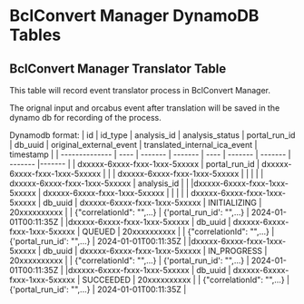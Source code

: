 # BclConvert Manager DynamoDB Tables

## BclConvert Manager Translator Table

This table will record event translator process in BclConvert Manager.

The orignal input and orcabus event after translation will be saved in the dynamo db for recording of the process.

Dynamodb format:
| id | id_type | analysis_id | analysis_status | portal_run_id | db_uuid | original_external_event | translated_internal_ica_event | timestamp |
| -------------- | ---- | ------- | ------- | ---- | ------- | ------- | ------- |------- |
| dxxxxx-6xxxx-fxxx-1xxx-5xxxxx | portal_run_id | dxxxxx-6xxxx-fxxx-1xxx-5xxxxx | | | dxxxxx-6xxxx-fxxx-1xxx-5xxxxx | | | |
| dxxxxx-6xxxx-fxxx-1xxx-5xxxxx | analysis_id |  |   |dxxxxx-6xxxx-fxxx-1xxx-5xxxxx | dxxxxx-6xxxx-fxxx-1xxx-5xxxxx | | | |
| dxxxxx-6xxxx-fxxx-1xxx-5xxxxx | db_uuid | dxxxxx-6xxxx-fxxx-1xxx-5xxxxx | INITIALIZING | 20xxxxxxxxxx | | {"correlationId": "",...} | {'portal_run_id': "",...} | 2024-01-01T00:11:35Z |
|dxxxxx-6xxxx-fxxx-1xxx-5xxxxx | db_uuid | dxxxxx-6xxxx-fxxx-1xxx-5xxxxx | QUEUED | 20xxxxxxxxxx | |  {"correlationId": "",...} | {'portal_run_id': "",...} | 2024-01-01T00:11:35Z |
|dxxxxx-6xxxx-fxxx-1xxx-5xxxxx | db_uuid | dxxxxx-6xxxx-fxxx-1xxx-5xxxxx | IN_PROGRESS | 20xxxxxxxxxx | |  {"correlationId": "",...} | {'portal_run_id': "",...} | 2024-01-01T00:11:35Z |
|dxxxxx-6xxxx-fxxx-1xxx-5xxxxx | db_uuid | dxxxxx-6xxxx-fxxx-1xxx-5xxxxx | SUCCEEDED | 20xxxxxxxxxx | |  {"correlationId": "",...} | {'portal_run_id': "",...} | 2024-01-01T00:11:35Z |
